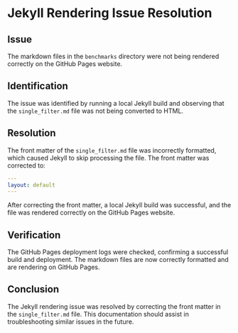 # Jekyll Rendering Issue Resolution

## Issue
The markdown files in the `benchmarks` directory were not being rendered correctly on the GitHub Pages website.

## Identification
The issue was identified by running a local Jekyll build and observing that the `single_filter.md` file was not being converted to HTML.

## Resolution
The front matter of the `single_filter.md` file was incorrectly formatted, which caused Jekyll to skip processing the file. The front matter was corrected to:

```yaml
---
layout: default
---
```

After correcting the front matter, a local Jekyll build was successful, and the file was rendered correctly on the GitHub Pages website.

## Verification
The GitHub Pages deployment logs were checked, confirming a successful build and deployment. The markdown files are now correctly formatted and are rendering on GitHub Pages.

## Conclusion
The Jekyll rendering issue was resolved by correcting the front matter in the `single_filter.md` file. This documentation should assist in troubleshooting similar issues in the future.
